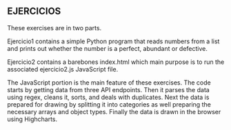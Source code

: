 ## EJERCICIOS

These exercises are in two parts.

Ejercicio1 contains a simple Python program that reads numbers from a list and prints out whether the number is a perfect, abundant or defective.

Ejercicio2 contains a barebones index.html which main purpose is to run the associated ejercicio2.js JavaScript file.

The JavaScript portion is the main feature of these exercises. The code starts by getting data from three API endpoints. Then it parses the data using regex, cleans it, sorts, and deals with duplicates. Next the data is prepared for drawing by splitting it into categories as well preparing the necessary arrays and object types. Finally the data is drawn in the browser using Highcharts.